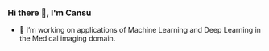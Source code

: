 ### Hi there 👋, I'm Cansu 

- 🔭 I’m working on applications of Machine Learning and Deep Learning in the Medical imaging domain.  
